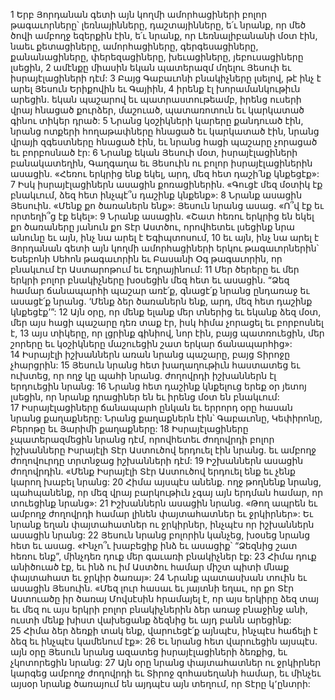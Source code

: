 1 Երբ Յորդանան գետի այն կողմի ամորհացիների բոլոր թագաւորները՝ լեռնայինները, դաշտայինները, ե՛ւ նրանք, որ մեծ ծովի ամբողջ եզերքին էին, ե՛ւ նրանք, որ Լեռնալիբանանի մօտ էին, նաեւ քետացիները, ամորհացիները, գերգեսացիները, քանանացիները, փերեզացիները, խեւացիները, յեբուսացիները լսեցին, 2 ամէնքը միասին եկան պատերազմ մղելու Յեսուի եւ իսրայէլացիների դէմ:
3 Բայց Գաբաւոնի բնակիչները լսելով, թէ ինչ է արել Յեսուն Երիքովին եւ Գայիին, 4 իրենք էլ խորամանկութիւն արեցին. եկան պաշարով եւ պատրաստութեամբ, իրենց ուսերի վրայ հնացած քուրձեր, մաշուած, պատառոտուն եւ կարկատած գինու տիկեր դրած: 5 Նրանց կօշիկների կարերը քանդուած էին, նրանց ոտքերի հողաթափները հնացած եւ կարկատած էին, նրանց վրայի զգեստները հնացած էին, եւ նրանց հացի պաշարը չորացած եւ բորբոսնած էր: 6 Նրանք եկան Յեսուի մօտ, իսրայէլացիների բանակատեղին, Գաղգաղա եւ Յեսուին ու բոլոր իսրայէլացիներին ասացին. «Հեռու երկրից ենք եկել, արդ, մեզ հետ դաշի՛նք կնքեցէք»: 7 Իսկ իսրայէլացիներն ասացին քոռացիներին. «Գուցէ մեզ մօտիկ էք բնակւում, ձեզ հետ ինչպէ՞ս դաշինք կնքենք»: 8 Նրանք ասացին Յեսուին. «Մենք քո ծառաներն ենք»: Յեսուն նրանց ասաց. «Ո՞վ էք եւ որտեղի՞ց էք եկել»: 9 Նրանք ասացին. «Շատ հեռու երկրից են եկել քո ծառաները յանուն քո Տէր Աստծու, որովհետեւ լսեցինք նրա անունը եւ այն, ինչ նա արել է Եգիպտոսում, 10 եւ այն, ինչ նա արել է Յորդանան գետի այն կողմի ամորհացիների երկու թագաւորներին՝ Եսեբոնի Սեհոն թագաւորին եւ Բասանի Օգ թագաւորին, որ բնակւում էր Աստարոթում եւ Եդրայինում: 11 Մեր ծերերը եւ մեր երկրի բոլոր բնակիչները խօսեցին մեզ հետ եւ ասացին. “Ձեզ համար ճանապարհի պաշար առէ՛ք, գնացէ՛ք նրանց ընդառաջ եւ ասացէ՛ք նրանց. ‘Մենք ձեր ծառաներն ենք, արդ, մեզ հետ դաշինք կնքեցէք’”: 12 Այն օրը, որ մենք ելանք մեր տներից եւ եկանք ձեզ մօտ, մեր այս հացի պաշարը դեռ տաք էր, իսկ հիմա չորացել եւ բորբոսնել է, 13 այս տիկերը, որ լցրինք գինիով, նոր էին, բայց պատռուեցին, մեր շորերը եւ կօշիկները մաշուեցին շատ երկար ճանապարհից»: 14 Իսրայէլի իշխաններն առան նրանց պաշարը, բայց Տիրոջը չհարցրին: 15 Յեսուն նրանց հետ խաղաղութիւն հաստատեց եւ ուխտեց, որ ողջ կը պահի նրանց. ժողովրդի իշխաններն էլ երդուեցին նրանց:
16 Նրանց հետ դաշինք կնքելուց երեք օր յետոյ լսեցին, որ նրանք դրացիներ են եւ իրենց մօտ են բնակւում: 17 Իսրայէլացիները ճանապարհ ընկան եւ երրորդ օրը հասան նրանց քաղաքները: Նրանց քաղաքներն էին՝ Գաբաւոնը, Կեփիրոնը, Բերոթը եւ Յարիմի քաղաքները: 18 Իսրայէլացիները չպատերազմեցին նրանց դէմ, որովհետեւ ժողովրդի բոլոր իշխանները Իսրայէլի Տէր Աստուծով երդուել էին նրանց. եւ ամբողջ ժողովուրդը տրտնջաց իշխանների դէմ: 19 Իշխաններն ասացին ժողովրդին. «Մենք Իսրայէլի Տէր Աստուծով երդուել ենք եւ չենք կարող խաբել նրանց: 20 Հիմա այսպէս անենք. ողջ թողնենք նրանց, պահպանենք, որ մեզ վրայ բարկութիւն չգայ այն երդման համար, որ տուեցինք նրանց»: 21 Իշխաններն ասացին նրանց. «Թող ապրեն եւ ամբողջ ժողովրդի համար լինեն փայտահատներ եւ ջրկիրներ»: Եւ նրանք եղան փայտահատներ ու ջրկիրներ, ինչպէս որ իշխաններն ասացին նրանց:
22 Յեսուն նրանց բոլորին կանչեց, խօսեց նրանց հետ եւ ասաց. «Ինչո՞ւ խաբեցիք ինձ եւ ասացիք՝ “Ձեզնից շատ հեռու ենք”, մինչդեռ դուք մեր գաւառի բնակիչներ էք: 23 Հիմա դուք անիծուած էք, եւ ինձ ու իմ Աստծու համար միշտ պիտի մնաք փայտահատ եւ ջրկիր ծառայ»: 24 Նրանք պատասխան տուին եւ ասացին Յեսուին. «Մեզ լուր հասաւ եւ յայտնի եղաւ, որ քո Տէր Աստուածը իր ծառայ Մովսէսին հրամայել է, որ այս երկիրը ձեզ տայ եւ մեզ ու այս երկրի բոլոր բնակիչներին ձեր առաջ բնաջինջ անի, ուստի մենք խիստ վախեցանք ձեզնից եւ այդ բանն արեցինք: 25 Հիմա ձեր ձեռքի տակ ենք, վարուեցէ՛ք այնպէս, ինչպէս հաճելի է ձեզ եւ ինչպէս կամենում էք»: 26 Եւ նրանց հետ վարուեցին այսպէս. այն օրը Յեսուն նրանց ազատեց իսրայէլացիների ձեռքից, եւ չկոտորեցին նրանց: 27 Այն օրը նրանց փայտահատներ ու ջրկիրներ կարգեց ամբողջ ժողովրդի եւ Տիրոջ զոհասեղանի համար, եւ մինչեւ այսօր նրանք ծառայում են այդպէս այն տեղում, որ Տէրը կ՚ընտրի:
